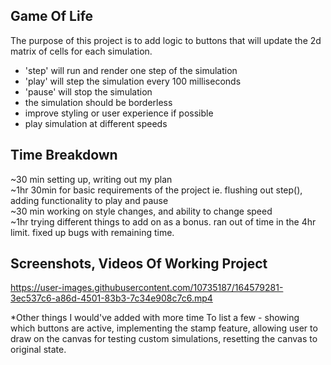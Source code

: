 ## Game Of Life
The purpose of this project is to add logic to buttons that will update the 2d matrix of cells for each simulation.
- 'step' will run and render one step of the simulation
- 'play' will step the simulation every 100 milliseconds
- 'pause' will stop the simulation
- the simulation should be borderless
- improve styling or user experience if possible
- play simulation at different speeds

## Time Breakdown
~30 min setting up, writing out my plan  
~1hr 30min for basic requirements of the project ie. flushing out step(), adding functionality to play and pause  
~30 min working on style changes, and ability to change speed  
~1hr trying different things to add on as a bonus. ran out of time in the 4hr limit. fixed up bugs with remaining time.  

## Screenshots, Videos Of Working Project

https://user-images.githubusercontent.com/10735187/164579281-3ec537c6-a86d-4501-83b3-7c34e908c7c6.mp4

*Other things I would've added with more time
To list a few - showing which buttons are active, implementing the stamp feature, allowing user to draw on the canvas for testing custom simulations, resetting the canvas to original state.
